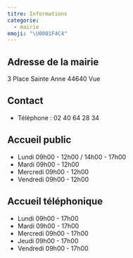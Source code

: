 ```yaml
---
titre: Informations
categorie:
  - mairie
emoji: "\U0001F4C4"
---
```


## Adresse de la mairie

3 Place Sainte Anne 44640 Vue

## Contact

* Téléphone : 02 40 64 28 34

## Accueil public

* Lundi 09h00 - 12h00 / 14h00 - 17h00
* Mardi 09h00 - 12h00
* Mercredi 09h00 - 12h00
* Vendredi 09h00 - 12h00

## Accueil téléphonique

* Lundi 09h00 - 17h00
* Mardi 09h00 - 17h00
* Mercredi 09h00 - 17h00
* Jeudi 09h00 - 17h00
* Vendredi 09h00 - 17h00
